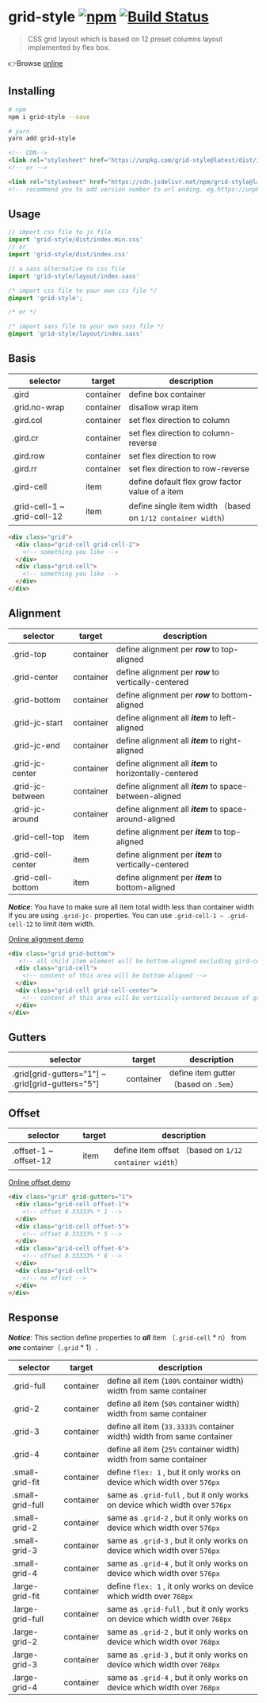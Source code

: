 # grid-style [![npm](https://img.shields.io/npm/v/grid-style.svg)](https://www.npmjs.com/package/grid-style) [![Build Status](https://travis-ci.org/lbwa/grid-style.svg?branch=master)](https://travis-ci.org/lbwa/grid-style)

> CSS grid layout which is based on 12 preset columns layout implemented by flex box.

👉Browse [online]

[online]:https://lbwa.github.io/grid-style/

## Installing

```bash
# npm
npm i grid-style --save

# yarn
yarn add grid-style
```

```html
<!-- CDN-->
<link rel="stylesheet" href="https://unpkg.com/grid-style@latest/dist/index.min.css">
<!-- or -->

<link rel="stylesheet" href="https://cdn.jsdelivr.net/npm/grid-style@latest/dist/index.min.css">
<!-- recommend you to add version number to url ending. eg.https://unpkg.com/grid-style@x.y.z -->
```

## Usage

```js
// import css file to js file
import 'grid-style/dist/index.min.css'
// or
import 'grid-style/dist/index.css'

// a sass alternative to css file
import 'grid-style/layout/index.sass'
```

```css
/* import css file to your own css file */
@import 'grid-style';

/* or */

/* import sass file to your own sass file */
@import 'grid-style/layout/index.sass'
```

## Basis

| selector | target | description |
| -------- | ------ | ----------- |
| .gird | container | define box container |
| .grid.no-wrap | container | disallow wrap item |
| .gird.col | container | set flex direction to column |
| .gird.cr | container | set flex direction to column-reverse |
| .gird.row | container | set flex direction to row |
| .gird.rr | container | set flex direction to row-reverse |
| .gird-cell | item | define default flex grow factor value of a item |
| .grid-cell-1 ~ .grid-cell-12 | item | define single item width （based on `1/12 container width`） |

```html
<div class="grid">
  <div class="grid-cell grid-cell-2">
    <!-- something you like -->
  </div>
  <div class="grid-cell">
    <!-- something you like -->
  </div>
</div>
```

## Alignment

| selector | target | description |
| -------- | ------ | ----------- |
| .grid-top | container | define alignment per ***row*** to top-aligned |
| .grid-center | container | define alignment per ***row*** to vertically-centered |
| .grid-bottom | container | define alignment per ***row*** to bottom-aligned |
| .grid-jc-start | container | define alignment all ***item*** to left-aligned |
| .grid-jc-end | container | define alignment all ***item*** to right-aligned |
| .grid-jc-center | container | define alignment all ***item*** to horizontally-centered |
| .grid-jc-between | container | define alignment all ***item*** to space-between-aligned |
| .grid-jc-around | container | define alignment all ***item*** to space-around-aligned |
| .grid-cell-top | item | define alignment per ***item*** to top-aligned |
| .grid-cell-center | item | define alignment per ***item*** to vertically-centered |
| .grid-cell-bottom | item | define alignment per ***item*** to bottom-aligned |

***Notice***: You have to make sure all item total width less than container width if you are using `.grid-jc-` properties. You can use `.grid-cell-1 ~ .grid-cell-12` to limit item width.

[Online alignment demo][demo-alignment]

```html
<div class="grid grid-bottom">
   <!-- all child item element will be bottom-aligned excluding gird-cell alignment element -->
  <div class="grid-cell">
    <!-- content of this area will be bottom-aligned -->
  </div>
  <div class="grid-cell grid-cell-center">
    <!-- content of this area will be vertically-centered because of grid-cell-center -->
  </div>
</div>
```

[demo-alignment]:https://jsfiddle.net/h946ot70/12/

## Gutters

| selector | target | description |
| -------- | ------ | ----------- |
| .grid[grid-gutters="1"] ~ .grid[grid-gutters="5"] | container | define item gutter （based on `.5em`） |

## Offset

| selector | target | description |
| -------- | ------ | ----------- |
| .offset-1 ~ .offset-12 | item | define item offset （based on `1/12 container width`）|

[Online offset demo][demo-offset]

```html
<div class="grid" grid-gutters="1">
  <div class="grid-cell offset-1">
    <!-- offset 8.33333% * 1 -->
  </div>
  <div class="grid-cell offset-5">
    <!-- offset 8.33333% * 5 -->
  </div>
  <div class="grid-cell offset-6">
    <!-- offset 8.33333% * 6 -->
  </div>
  <div class="grid-cell">
    <!-- no offset -->
  </div>
</div>
```

[demo-offset]:https://jsfiddle.net/h946ot70/36/

## Response

***Notice***: This section define properties to ***all*** item （`.grid-cell` * n） from ***one*** container（`.grid` * 1）.

| selector | target | description |
| -------- | ------ | ----------- |
| .grid-full | container | define all item (`100%` container width) width from same container |
| .grid-2 | container | define all item (`50%` container width) width from same container |
| .grid-3 | container | define all item (`33.3333%` container width) width from same container |
| .grid-4 | container | define all item (`25%` container width) width from same container |
| .small-grid-fit | container | define `flex: 1` ,  but it only works on device which width over `576px` |
| .small-grid-full | container | same as `.grid-full` , but it only works on device which width over `576px` |
| .small-grid-2 | container | same as `.grid-2` , but it only works on device which width over `576px` |
| .small-grid-3 | container | same as `.grid-3` , but it only works on device which width over `576px` |
| .small-grid-4 | container | same as `.grid-4` , but it only works on device which width over `576px` |
| .large-grid-fit | container | define `flex: 1` ,  it only works on device which width over `768px` |
| .large-grid-full | container | same as `.grid-full` , but it only works on device which width over `768px` |
| .large-grid-2 | container | same as `.grid-2` , but it only works on device which width over `768px` |
| .large-grid-3 | container | same as `.grid-3` , but it only works on device which width over `768px` |
| .large-grid-4 | container | same as `.grid-4` , but it only works on device which width over `768px` |
